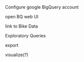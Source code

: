 
Configure google BigQuery account

open BQ web UI

link to Bike Data

Exploratory Queries

export

visualize(?)

